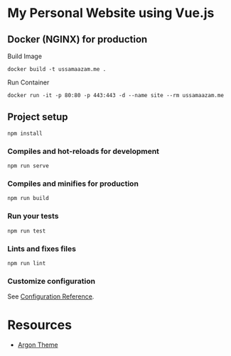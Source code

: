 # My Personal Website using Vue.js
## Docker (NGINX) for production
Build Image
```
docker build -t ussamaazam.me .
```
Run Container 
```
docker run -it -p 80:80 -p 443:443 -d --name site --rm ussamaazam.me
```
## Project setup
```
npm install
```
### Compiles and hot-reloads for development
```
npm run serve
```
### Compiles and minifies for production
```
npm run build
```
### Run your tests
```
npm run test
```
### Lints and fixes files
```
npm run lint
```
### Customize configuration
See [Configuration Reference](https://cli.vuejs.org/config/).

# Resources
- [Argon Theme](https://demos.creative-tim.com/argon-design-system/docs/getting-started/overview.html) 
